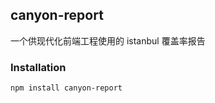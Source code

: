 ## canyon-report

一个供现代化前端工程使用的 istanbul 覆盖率报告

### Installation

```bash
npm install canyon-report
```
